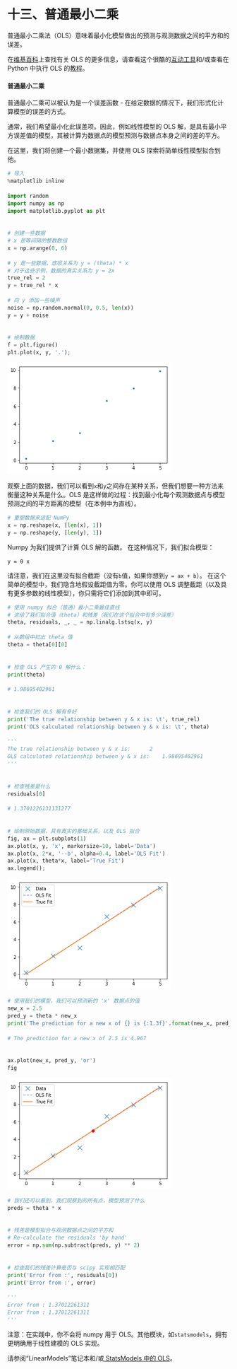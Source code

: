 
# 十三、普通最小二乘

普通最小二乘法（OLS）意味着最小化模型做出的预测与观测数据之间的平方和的误差。

在[维基百科](https://en.wikipedia.org/wiki/Ordinary_least_squares)上查找有关 OLS 的更多信息，请查看这个很酷的[互动工具](http://setosa.io/ev/ordinary-least-squares-regression/)和/或查看在 Python 中执行 OLS 的[教程](https://www.datarobot.com/blog/ordinary-least-squares-in-python/)。

#### 普通最小二乘

普通最小二乘可以被认为是一个误差函数 - 在给定数据的情况下，我们形式化计算模型的误差的方式。

通常，我们希望最小化此误差项。因此，例如线性模型的 OLS 解，是具有最小平方误差值的模型，其被计算为数据点的模型预测与数据点本身之间的差的平方。

在这里，我们将创建一个最小数据集，并使用 OLS 探索将简单线性模型拟合到他。

```python
# 导入
%matplotlib inline

import random
import numpy as np
import matplotlib.pyplot as plt


# 创建一些数据
# x 是等间隔的整数数组
x = np.arange(0, 6)

# y 是一些数据，底层关系为 y = (theta) * x
# 对于这些示例，数据的真实关系为 y = 2x
true_rel = 2
y = true_rel * x

# 向 y 添加一些噪声
noise = np.random.normal(0, 0.5, len(x))
y = y + noise


# 绘制数据
f = plt.figure()
plt.plot(x, y, '.');
```


![png](img/13-OrdinaryLeastSquares_5_0.png)


观察上面的数据，我们可以看到`x`和`y`之间存在某种关系，但我们想要一种方法来衡量这种关系是什么。OLS 是这样做的过程：找到最小化每个观测数据点与模型预测之间的平方距离的模型（在本例中为直线）。

```python
# 重塑数据来适配 NumPy
x = np.reshape(x, [len(x), 1])
y = np.reshape(y, [len(y), 1])
```

Numpy 为我们提供了计算 OLS 解的函数。 在这种情况下，我们拟合模型：

```
y = θ x
```

请注意，我们在这里没有拟合截距（没有`b`值，如果你想到`y = ax + b`）。 在这个简单的模型中，我们隐含地假设截距值为零。你可以使用 OLS 调整截距（以及具有更多参数的线性模型），你只需将它们添加到其中即可。

```python
# 使用 numpy 拟合（普通）最小二乘最佳直线
# 这给了我们拟合值（theta）和残差（我们在这个拟合中有多少误差）
theta, residuals, _, _ = np.linalg.lstsq(x, y)

# 从数组中拉出 theta 值
theta = theta[0][0]


# 检查 OLS 产生的 θ 解什么：
print(theta)

# 1.98695402961


# 检查我们的 OLS 解有多好
print('The true relationship between y & x is: \t', true_rel)
print('OLS calculated relationship between y & x is: \t', theta)

'''
The true relationship between y & x is: 	 2
OLS calculated relationship between y & x is: 	 1.98695402961
'''


# 检查残差是什么
residuals[0]

# 1.3701226131131277


# 绘制原始数据，具有真实的基础关系，以及 OLS 拟合
fig, ax = plt.subplots(1)
ax.plot(x, y, 'x', markersize=10, label='Data')
ax.plot(x, 2*x, '--b', alpha=0.4, label='OLS Fit')
ax.plot(x, theta*x, label='True Fit')
ax.legend();
```


![png](img/13-OrdinaryLeastSquares_13_0.png)



```python
# 使用我们的模型，我们可以预测新的 'x' 数据点的值
new_x = 2.5
pred_y = theta * new_x
print('The prediction for a new x of {} is {:1.3f}'.format(new_x, pred_y))

# The prediction for a new x of 2.5 is 4.967


ax.plot(new_x, pred_y, 'or')
fig
```




![png](img/13-OrdinaryLeastSquares_15_0.png)




```python
# 我们还可以看到，我们观察到的所有点，模型预测了什么
preds = theta * x


# 残差是模型拟合与观测数据点之间的平方和
# Re-calculate the residuals 'by hand'
error = np.sum(np.subtract(preds, y) ** 2)


# 检查我们的残差计算是否与 scipy 实现相匹配
print('Error from :', residuals[0])
print('Error from :', error)

'''
Error from : 1.37012261311
Error from : 1.37012261311
'''
```

注意：在实践中，你不会将 numpy 用于 OLS。其他模块，如`statsmodels`，拥有更明确用于线性建模的 OLS 实现。

请参阅“LinearModels”笔记本和/或[ StatsModels 中的 OLS](http://www.statsmodels.org/dev/generated/statsmodels.regression.linear_model.OLS.html)。

